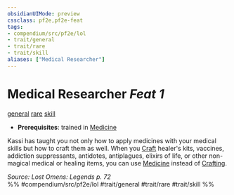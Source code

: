 ```yaml
---
obsidianUIMode: preview
cssclass: pf2e,pf2e-feat
tags:
- compendium/src/pf2e/lol
- trait/general
- trait/rare
- trait/skill
aliases: ["Medical Researcher"]
---
```

# Medical Researcher  *Feat 1*  
[general](../../Rules/traits/general.md)  [rare](../../Rules/traits/rare.md)  [skill](../../Rules/traits/skill.md)  

- **Prerequisites**: trained in [Medicine](../skills.md#Medicine)

Kassi has taught you not only how to apply medicines with your medical skills but how to craft them as well. When you [Craft](../../Rules/actions/craft.md) healer's kits, vaccines, addiction suppressants, antidotes, antiplagues, elixirs of life, or other non-magical medical or healing items, you can use [Medicine](../skills.md#Medicine) instead of [Crafting](../skills.md#Crafting).

*Source: Lost Omens: Legends p. 72*  
%% #compendium/src/pf2e/lol #trait/general #trait/rare #trait/skill %%